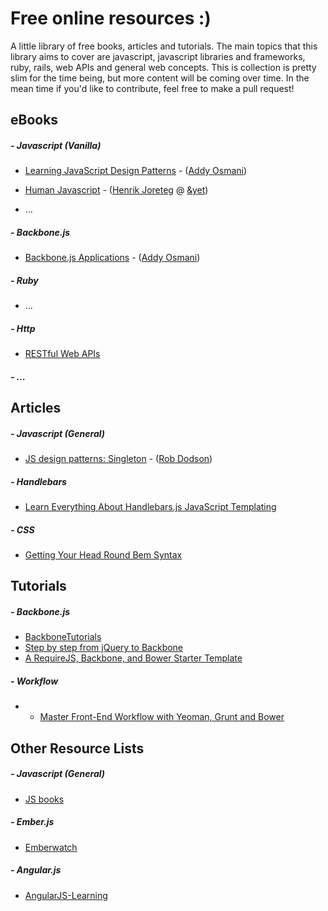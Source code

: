 Free online resources :)
=========

A little library of free books, articles and tutorials.
The main topics that this library aims to cover are javascript, javascript libraries and frameworks, ruby, rails, web APIs and general web concepts.
This is collection is pretty slim for the time being, but more content will be coming over time. In the mean time if you'd like to contribute, feel free to make a pull request!


eBooks
----
##### - Javascript (Vanilla)
* [Learning JavaScript Design Patterns] - ([Addy Osmani])
* [Human Javascript] - ([Henrik Joreteg] @ [&yet])

* ...

##### - Backbone.js
* [Backbone.js Applications] - ([Addy Osmani])

##### - Ruby
* ...

##### - Http
* [RESTful Web APIs]

##### - ...

Articles
----
##### - Javascript (General)
* [JS design patterns: Singleton] - ([Rob Dodson])

##### - Handlebars
* [Learn Everything About Handlebars.js JavaScript Templating]

##### - CSS
* [Getting Your Head Round Bem Syntax]

Tutorials
----
##### - Backbone.js
* [BackboneTutorials]
* [Step by step from jQuery to Backbone]
* [A RequireJS, Backbone, and Bower Starter Template]

##### - Workflow
* - [Master Front-End Workflow with Yeoman, Grunt and Bower]


Other Resource Lists
----
##### - Javascript (General)
* [JS books]

##### - Ember.js
* [Emberwatch] 

##### - Angular.js
* [AngularJS-Learning]

[Learning JavaScript Design Patterns]:http://addyosmani.com/resources/essentialjsdesignpatterns/book/
[Addy Osmani]:http://addyosmani.com/
[Human Javascript]:http://read.humanjavascript.com/
[Henrik Joreteg]:https://twitter.com/henrikjoreteg
[&yet]:http://andyet.com

[Backbone.js Applications]:http://addyosmani.github.io/backbone-fundamentals/

[RESTful Web APIs]:http://it-ebooks.info/read/3060/

[JS design patterns: Singleton]:http://robdodson.me/blog/2012/08/08/javascript-design-patterns-singleton/
[Rob Dodson]:http://robdodson.me/
[Learn Everything About Handlebars.js JavaScript Templating]:http://javascriptissexy.com/handlebars-js-tutorial-learn-everything-about-handlebars-js-javascript-templating/
[Getting Your Head Round Bem Syntax]:http://csswizardry.com/2013/01/mindbemding-getting-your-head-round-bem-syntax/

[BackboneTutorials]:http://backbonetutorials.com/
[Step by step from jQuery to Backbone]:https://github.com/kjbekkelund/writings/blob/master/published/understanding-backbone.md

[A RequireJS, Backbone, and Bower Starter Template]:https://www.youtube.com/watch?v=USk1ie30z5k

[Master Front-End Workflow with Yeoman, Grunt and Bower]:https://www.youtube.com/watch?v=gKiaLSJW5xI

[JS books]:http://jsbooks.revolunet.com/

[Emberwatch]: http://emberwatch.com/
[AngularJS-Learning]:https://github.com/jmcunningham/AngularJS-Learning